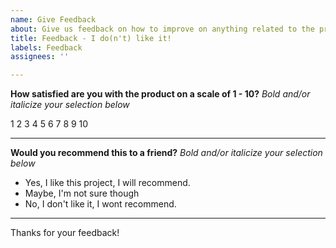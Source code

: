 ```yaml
---
name: Give Feedback
about: Give us feedback on how to improve on anything related to the project.
title: Feedback - I do(n't) like it!
labels: Feedback
assignees: ''

---
```


**How satisfied are you with the product on a scale of 1 - 10?**
*Bold and/or italicize your selection below*

1  2  3  4  5  6  7  8  9  10

---
**Would you recommend this to a friend?**
*Bold and/or italicize your selection below*

- Yes, I like this project, I will recommend.
- Maybe, I'm not sure though
- No, I don't like it, I wont recommend.

---

Thanks for your feedback!
